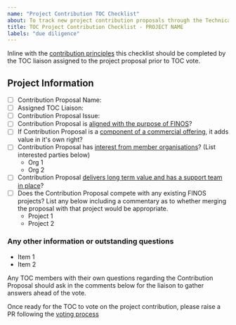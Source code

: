 ```yaml
---
name: "Project Contribution TOC Checklist"
about: To track new project contribution proposals through the Technical Oversight Committee
title: TOC Project Contribution Checklist - PROJECT NAME
labels: "due diligence"
---
```


Inline with the [contribution principles](https://github.com/finos/technical-oversight-committee/blob/main/contribution-principles.md) this checklist should be completed by the TOC liaison assigned to the project proposal prior to TOC vote.

## Project Information

- [ ] Contribution Proposal Name: <Name>
- [ ] Assigned TOC Liaison: <Name>
- [ ] Contribution Proposal Issue: <Provide link to issue in the community repo>
- [ ] Contribution Proposal is [aligned with the purpose of FINOS](https://github.com/finos/technical-oversight-committee/blob/main/contribution-principles.md#contributions-must-be-aligned-with-the-purpose-of-finos)?
- [ ] If Contribution Proposal is a [component of a commercial offering](https://github.com/finos/technical-oversight-committee/blob/main/contribution-principles.md#components-of-commercial-offering), it adds value in it's own right?
- [ ] Contribution Proposal has [interest from member organisations](https://github.com/finos/technical-oversight-committee/blob/main/contribution-principles.md#contributions-should-generate-interest-within-the-member-organisation)? (List interested parties below)
  - Org 1
  - Org 2
- [ ] Contribution Proposal [delivers long term value and has a support team in place](https://github.com/finos/technical-oversight-committee/blob/main/contribution-principles.md#contributions-should-generate-interest-within-the-member-organisation)?
- [ ] Does the Contribution Proposal compete with any existing FINOS projects? List any below including a commentary as to whether merging the proposal with that project would be appropriate.
  - Project 1
  - Project 2

### Any other information or outstanding questions
- Item 1
- Item 2

Any TOC members with their own questions regarding the Contribution Proposal should ask in the comments below for the liaison to gather answers ahead of the vote.

Once ready for the TOC to vote on the project contribution, please raise a PR following the [voting process](../../operations/processes/voting/voting.md)
